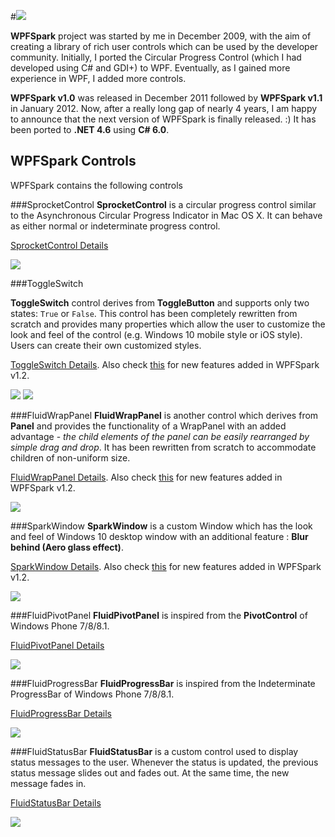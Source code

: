 #<img src="https://cloud.githubusercontent.com/assets/7021835/12490663/887fcdde-c02b-11e5-9ff2-7fd33e4b5cd1.png" />

**WPFSpark** project was started by me in December 2009, with the aim of creating a library of rich user controls which can be used by the developer community. Initially, I ported the Circular Progress Control (which I had developed using C# and GDI+) to WPF. Eventually, as I gained more experience in WPF, I added more controls.

**WPFSpark v1.0** was released in December 2011 followed by **WPFSpark v1.1** in January 2012. Now, after a really long gap of nearly 4 years, I am happy to announce that the next version of WPFSpark is finally released. :) It has been ported to **.NET 4.6** using **C# 6.0**.

## WPFSpark Controls

WPFSpark contains the following controls

###SprocketControl
**SprocketControl** is a circular progress control similar to the Asynchronous Circular Progress Indicator in Mac OS X. It can behave as either normal or indeterminate progress control.

[SprocketControl Details](http://www.codeproject.com/Articles/203966/WPFSpark-of-n-SprocketControl)

<img src="https://cloud.githubusercontent.com/assets/7021835/12405766/de797bd6-bdfb-11e5-91e1-6389f017d9f4.png" />

###ToggleSwitch

**ToggleSwitch** control derives from **ToggleButton** and supports only two states: `True` or `False`. This control has been completely rewritten from scratch and provides many properties which allow the user to customize the look and feel of the control (e.g. Windows 10 mobile style or iOS style). Users can create their own customized styles.

[ToggleSwitch Details](http://www.codeproject.com/Articles/233583/WPFSpark-of-n-ToggleSwitch). Also check [this](http://www.codeproject.com/Articles/1060961/WPFSpark-v) for new features added in WPFSpark v1.2.

<img src="https://cloud.githubusercontent.com/assets/7021835/12362235/0d5885b4-bb77-11e5-9f4d-b4184adea8f6.png" />

<img src="https://cloud.githubusercontent.com/assets/7021835/12362238/10141a0c-bb77-11e5-9949-5021405e3334.png" />

###FluidWrapPanel
**FluidWrapPanel** is another control which derives from **Panel** and provides the functionality of a WrapPanel with an added advantage - *the child elements of the panel can be easily rearranged by simple drag and drop*. It has been rewritten from scratch to accommodate children of non-uniform size.

[FluidWrapPanel Details](http://www.codeproject.com/Articles/244134/WPFSpark-of-n-FluidWrapPanel). Also check [this](http://www.codeproject.com/Articles/1060961/WPFSpark-v) for new features added in WPFSpark v1.2.

<img src="https://cloud.githubusercontent.com/assets/7021835/12362226/040ef8a8-bb77-11e5-8cef-30f1c3a8d11d.png" />

###SparkWindow
**SparkWindow** is a custom Window which has the look and feel of Windows 10 desktop window with an additional feature : **Blur behind (Aero glass effect)**.

[SparkWindow Details](http://www.codeproject.com/Articles/303688/WPFSpark-of-n-SparkWindow). Also check [this](http://www.codeproject.com/Articles/1060961/WPFSpark-v) for new features added in WPFSpark v1.2.

<img src="https://cloud.githubusercontent.com/assets/7021835/12362259/27ee7082-bb77-11e5-9a35-ea5422d49e75.png" />

###FluidPivotPanel
**FluidPivotPanel** is inspired from the **PivotControl** of Windows Phone 7/8/8.1.

[FluidPivotPanel Details](http://www.codeproject.com/Articles/303690/WPFSpark-of-n-FluidPivotPanel)

<img src="https://cloud.githubusercontent.com/assets/7021835/12362258/27ee4f94-bb77-11e5-96a8-1b019310fd5e.png" />

###FluidProgressBar
**FluidProgressBar** is inspired from the Indeterminate ProgressBar of Windows Phone 7/8/8.1.

[FluidProgressBar Details](http://www.codeproject.com/Articles/303694/WPFSpark-of-n-FluidProgressBar)

<img src="https://cloud.githubusercontent.com/assets/7021835/12362260/27ef7004-bb77-11e5-802f-2f64e4f9dc1d.png" />

###FluidStatusBar
**FluidStatusBar** is a custom control used to display status messages to the user. Whenever the status is updated, the previous status message slides out and fades out. At the same time, the new message fades in.

[FluidStatusBar Details](http://www.codeproject.com/Articles/303697/WPFSpark-of-n-FluidStatusBar)

<img src="https://cloud.githubusercontent.com/assets/7021835/12362257/27ecfc8e-bb77-11e5-8c26-10f0624aa72f.png" />
